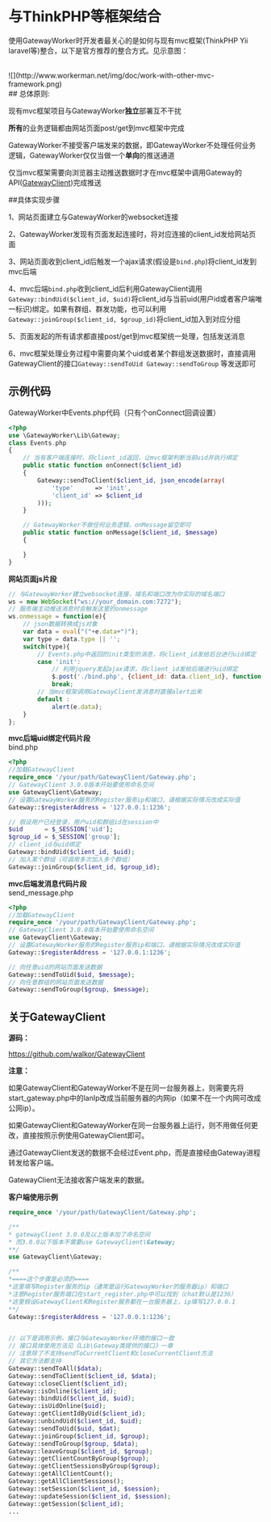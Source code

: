 # 与ThinkPHP等框架结合
使用GatewayWorker时开发者最关心的是如何与现有mvc框架(ThinkPHP Yii laravel等)整合，以下是官方推荐的整合方式。见示意图：

<br>
![](http://www.workerman.net/img/doc/work-with-other-mvc-framework.png)

<br>
## 总体原则:

现有mvc框架项目与GatewayWorker**独立**部署互不干扰

**所有**的业务逻辑都由网站页面post/get到mvc框架中完成

GatewayWorker不接受客户端发来的数据，即GatewayWorker不处理任何业务逻辑，GatewayWorker仅仅当做一个**单向**的推送通道

仅当mvc框架需要向浏览器主动推送数据时才在mvc框架中调用Gateway的API([GatewayClient](https://github.com/walkor/GatewayClient))完成推送


##具体实现步骤

1、网站页面建立与GatewayWorker的websocket连接


2、GatewayWorker发现有页面发起连接时，将对应连接的client_id发给网站页面


3、网站页面收到client_id后触发一个ajax请求(假设是```bind.php```)将client_id发到mvc后端


4、mvc后端```bind.php```收到client_id后利用GatewayClient调用```Gateway::bindUid($client_id, $uid)```将client_id与当前uid(用户id或者客户端唯一标识)绑定。如果有群组、群发功能，也可以利用```Gateway::joinGroup($client_id, $group_id)```将client_id加入到对应分组

5、页面发起的所有请求都直接post/get到mvc框架统一处理，包括发送消息


6、mvc框架处理业务过程中需要向某个uid或者某个群组发送数据时，直接调用GatewayClient的接口```Gateway::sendToUid Gateway::sendToGroup``` 等发送即可

## 示例代码

GatewayWorker中Events.php代码（只有个onConnect回调设置）
```php
<?php
use \GatewayWorker\Lib\Gateway;
class Events.php
{
    // 当有客户端连接时，将client_id返回，让mvc框架判断当前uid并执行绑定
    public static function onConnect($client_id)
    {
        Gateway::sendToClient($client_id, json_encode(array(
            'type'      => 'init',
            'client_id' => $client_id
        )));
    }

    // GatewayWorker不做任何业务逻辑，onMessage留空即可
    public static function onMessage($client_id, $message)
    {

    }
}
```

**网站页面js片段**
```javascript
// 与GatewayWorker建立websocket连接，域名和端口改为你实际的域名端口
ws = new WebSocket("ws://your_domain.com:7272");
// 服务端主动推送消息时会触发这里的onmessage
ws.onmessage = function(e){
    // json数据转换成js对象
    var data = eval("("+e.data+")");
    var type = data.type || '';
    switch(type){
        // Events.php中返回的init类型的消息，将client_id发给后台进行uid绑定
        case 'init':
            // 利用jquery发起ajax请求，将client_id发给后端进行uid绑定
            $.post('./bind.php', {client_id: data.client_id}, function(data){}, 'json');
            break;
        // 当mvc框架调用GatewayClient发消息时直接alert出来
        default :
            alert(e.data);
    }
};
```

**mvc后端uid绑定代码片段**<br>
bind.php
```php
<?php
//加载GatewayClient
require_once '/your/path/GatewayClient/Gateway.php';
// GatewayClient 3.0.0版本开始要使用命名空间
use GatewayClient\Gateway;
// 设置GatewayWorker服务的Register服务ip和端口，请根据实际情况改成实际值
Gateway::$registerAddress = '127.0.0.1:1236';

// 假设用户已经登录，用户uid和群组id在session中
$uid      = $_SESSION['uid'];
$group_id = $_SESSION['group'];
// client_id与uid绑定
Gateway::bindUid($client_id, $uid);
// 加入某个群组（可调用多次加入多个群组）
Gateway::joinGroup($client_id, $group_id);
```

**mvc后端发消息代码片段**<br>
send_message.php
```php
<?php
//加载GatewayClient
require_once '/your/path/GatewayClient/Gateway.php';
// GatewayClient 3.0.0版本开始要使用命名空间
use GatewayClient\Gateway;
// 设置GatewayWorker服务的Register服务ip和端口，请根据实际情况改成实际值
Gateway::$registerAddress = '127.0.0.1:1236';

// 向任意uid的网站页面发送数据
Gateway::sendToUid($uid, $message);
// 向任意群组的网站页面发送数据
Gateway::sendToGroup($group, $message);
```

## 关于GatewayClient


**源码：**

https://github.com/walkor/GatewayClient


**注意：**

如果GatewayClient和GatewayWorker不是在同一台服务器上，则需要先将start_gateway.php中的lanIp改成当前服务器的内网ip（如果不在一个内网可改成公网ip）。

如果GatewayClient和GatewayWorker在同一台服务器上运行，则不用做任何更改，直接按照示例使用GatewayClient即可。

通过GatewayClient发送的数据不会经过Event.php，而是直接经由Gateway进程转发给客户端。

GatewayClient无法接收客户端发来的数据。

 **客户端使用示例**
 ```php
require_once '/your/path/GatewayClient/Gateway.php';

/**
 * gatewayClient 3.0.0及以上版本加了命名空间
 * 而3.0.0以下版本不需要use GatewayClient\Gateway;
 **/
use GatewayClient\Gateway;

/**
 *====这个步骤是必须的====
 *这里填写Register服务的ip（通常是运行GatewayWorker的服务器ip）和端口
 *注意Register服务端口在start_register.php中可以找到（chat默认是1236）
 *这里假设GatewayClient和Register服务都在一台服务器上，ip填写127.0.0.1
 **/
Gateway::$registerAddress = '127.0.0.1:1236';


// 以下是调用示例，接口与GatewayWorker环境的接口一致
// 接口具体使用方法见《Lib\Gateway类提供的接口》一章
// 注意除了不支持sendToCurrentClient和closeCurrentClient方法
// 其它方法都支持
Gateway::sendToAll($data);
Gateway::sendToClient($client_id, $data);
Gateway::closeClient($client_id);
Gateway::isOnline($client_id);
Gateway::bindUid($client_id, $uid);
Gateway::isUidOnline($uid);
Gateway::getClientIdByUid($client_id);
Gateway::unbindUid($client_id, $uid);
Gateway::sendToUid($uid, $dat);
Gateway::joinGroup($client_id, $group);
Gateway::sendToGroup($group, $data);
Gateway::leaveGroup($client_id, $group);
Gateway::getClientCountByGroup($group);
Gateway::getClientSessionsByGroup($group);
Gateway::getAllClientCount();
Gateway::getAllClientSessions();
Gateway::setSession($client_id, $session);
Gateway::updateSession($client_id, $session);
Gateway::getSession($client_id);
...
 ```

